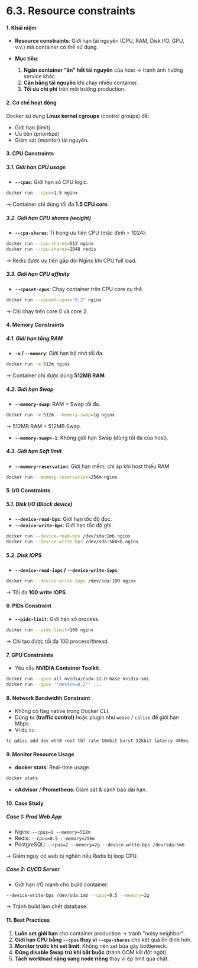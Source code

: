# 6.3. Resource constraints


#### **1. Khái niệm**

* **Resource constraints**: Giới hạn tài nguyên (CPU, RAM, Disk I/O, GPU, v.v.) mà container có thể sử dụng.
* **Mục tiêu**:

  1. **Ngăn container “ăn” hết tài nguyên** của host → tránh ảnh hưởng service khác.
  2. **Cân bằng tài nguyên** khi chạy nhiều container.
  3. **Tối ưu chi phí** trên môi trường production.
#### **2. Cơ chế hoạt động**

Docker sử dụng **Linux kernel cgroups** (control groups) để:

* Giới hạn (limit)
* Ưu tiên (prioritize)
* Giám sát (monitor) tài nguyên.
#### **3. CPU Constraints**

##### **3.1. Giới hạn CPU usage**

* **`--cpus`**: Giới hạn số CPU logic.

```bash
docker run --cpus=1.5 nginx
```

→ Container chỉ dùng tối đa **1.5 CPU core**.
##### **3.2. Giới hạn CPU shares (weight)**

* **`--cpu-shares`**: Tỉ trọng ưu tiên CPU (mặc định = 1024).

```bash
docker run --cpu-shares=512 nginx
docker run --cpu-shares=2048 redis
```

→ Redis được ưu tiên gấp đôi Nginx khi CPU full load.
##### **3.3. Giới hạn CPU affinity**

* **`--cpuset-cpus`**: Chạy container trên CPU core cụ thể.

```bash
docker run --cpuset-cpus="0,2" nginx
```

→ Chỉ chạy trên core 0 và core 2.
#### **4. Memory Constraints**

##### **4.1. Giới hạn tổng RAM**

* **`-m` / `--memory`**: Giới hạn bộ nhớ tối đa.

```bash
docker run -m 512m nginx
```

→ Container chỉ được dùng **512MB RAM**.
##### **4.2. Giới hạn Swap**

* **`--memory-swap`**: RAM + Swap tối đa.

```bash
docker run -m 512m --memory-swap=1g nginx
```

→ 512MB RAM + 512MB Swap.

* **`--memory-swap=-1`**: Không giới hạn Swap (dùng tối đa của host).
  
##### **4.3. Giới hạn Soft limit**

* **`--memory-reservation`**: Giới hạn mềm, chỉ áp khi host thiếu RAM.

```bash
docker run --memory-reservation=256m nginx
```
#### **5. I/O Constraints**

##### **5.1. Disk I/O (Block device)**

* **`--device-read-bps`**: Giới hạn tốc độ đọc.
* **`--device-write-bps`**: Giới hạn tốc độ ghi.

```bash
docker run --device-read-bps /dev/sda:1mb nginx
docker run --device-write-bps /dev/sda:500kb nginx
```
##### **5.2. Disk IOPS**

* **`--device-read-iops` / `--device-write-iops`**:

```bash
docker run --device-write-iops /dev/sda:100 nginx
```

→ Tối đa **100 write IOPS**.

#### **6. PIDs Constraint**

* **`--pids-limit`**: Giới hạn số process.

```bash
docker run --pids-limit=100 nginx
```

→ Chỉ tạo được tối đa 100 process/thread.

#### **7. GPU Constraints**

* Yêu cầu **NVIDIA Container Toolkit**.

```bash
docker run --gpus all nvidia/cuda:12.0-base nvidia-smi
docker run --gpus '"device=0,2"' ...
```

#### **8. Network Bandwidth Constraint**

* Không có flag native trong Docker CLI.
* Dùng **`tc` (traffic control)** hoặc plugin như `weave` / `calico` để giới hạn Mbps.
* Ví dụ `tc`:

```bash
tc qdisc add dev eth0 root tbf rate 10mbit burst 32kbit latency 400ms
```

#### **9. Monitor Resource Usage**

* **docker stats**: Real-time usage.

```bash
docker stats
```

* **cAdvisor** / **Prometheus**: Giám sát & cảnh báo dài hạn.

#### **10. Case Study**

##### **Case 1: Prod Web App**

* Nginx: `--cpus=1 --memory=512m`
* Redis: `--cpus=0.5 --memory=256m`
* PostgreSQL: `--cpus=2 --memory=2g --device-write-bps /dev/sda:5mb`

→ Giảm nguy cơ web bị nghẽn nếu Redis bị loop CPU.



##### **Case 2: CI/CD Server**

* Giới hạn I/O mạnh cho build container:

```bash
--device-write-bps /dev/sda:1mb --cpus=0.5 --memory=1g
```

→ Tránh build làm chết database.



#### **11. Best Practices**

1. **Luôn set giới hạn** cho container production → tránh "noisy neighbor".
2. **Giới hạn CPU bằng `--cpus` thay vì `--cpu-shares`** cho kết quả ổn định hơn.
3. **Monitor trước khi set limit**: Không nên set bừa gây bottleneck.
4. **Đừng disable Swap trừ khi bắt buộc** (tránh OOM kill đột ngột).
5. **Tách workload nặng sang node riêng** thay vì ép limit quá chặt.


